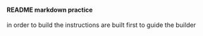 #### README markdown practice ####

in order to build
the instructions are built first
to guide the builder